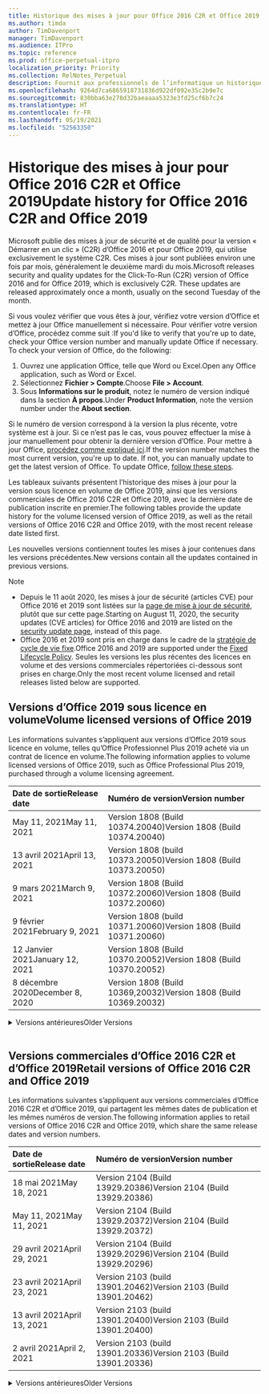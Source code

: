 ```yaml
---
title: Historique des mises à jour pour Office 2016 C2R et Office 2019
ms.author: timda
author: TimDavenport
manager: TimDavenport
ms.audience: ITPro
ms.topic: reference
ms.prod: office-perpetual-itpro
localization_priority: Priority
ms.collection: RelNotes_Perpetual
description: Fournit aux professionnels de l’informatique un historique des mises à jour pour les versions perpétuelles d’Office 2016 et 2019 qui utilisent la technologie « Démarrer en un clic » (C2R)
ms.openlocfilehash: 9264d7ca6865918731836d922df092e35c2b9e7c
ms.sourcegitcommit: 830bba63e278d32baeaaaa5323e3fd25cf6b7c24
ms.translationtype: HT
ms.contentlocale: fr-FR
ms.lasthandoff: 05/19/2021
ms.locfileid: "52563350"
---
```

# <a name="update-history-for-office-2016-c2r-and-office-2019"></a><span data-ttu-id="854ad-103">Historique des mises à jour pour Office 2016 C2R et Office 2019</span><span class="sxs-lookup"><span data-stu-id="854ad-103">Update history for Office 2016 C2R and Office 2019</span></span>

<span data-ttu-id="854ad-p101">Microsoft publie des mises à jour de sécurité et de qualité pour la version « Démarrer en un clic » (C2R) d’Office 2016 et pour Office 2019, qui utilise exclusivement le système C2R. Ces mises à jour sont publiées environ une fois par mois, généralement le deuxième mardi du mois.</span><span class="sxs-lookup"><span data-stu-id="854ad-p101">Microsoft releases security and quality updates for the Click-To-Run (C2R) version of Office 2016 and for Office 2019, which is exclusively C2R. These updates are released approximately once a month, usually on the second Tuesday of the month.</span></span>

<span data-ttu-id="854ad-p102">Si vous voulez vérifier que vous êtes à jour, vérifiez votre version d’Office et mettez à jour Office manuellement si nécessaire. Pour vérifier votre version d’Office, procédez comme suit :</span><span class="sxs-lookup"><span data-stu-id="854ad-p102">If you'd like to verify that you're up to date, check your Office version number and manually update Office if necessary. To check your version of Office, do the following:</span></span>

  1.    <span data-ttu-id="854ad-108">Ouvrez une application Office, telle que Word ou Excel.</span><span class="sxs-lookup"><span data-stu-id="854ad-108">Open any Office application, such as Word or Excel.</span></span>
  2.    <span data-ttu-id="854ad-109">Sélectionnez **Fichier > Compte**.</span><span class="sxs-lookup"><span data-stu-id="854ad-109">Choose **File > Account**.</span></span>
  3.    <span data-ttu-id="854ad-110">Sous **Informations sur le produit**, notez le numéro de version indiqué dans la section **À propos**.</span><span class="sxs-lookup"><span data-stu-id="854ad-110">Under **Product Information**, note the version number under the **About section**.</span></span>

<span data-ttu-id="854ad-p103">Si le numéro de version correspond à la version la plus récente, votre système est à jour. Si ce n’est pas le cas, vous pouvez effectuer la mise à jour manuellement pour obtenir la dernière version d’Office. Pour mettre à jour Office, [procédez comme expliqué ici](https://support.office.com/article/2ab296f3-7f03-43a2-8e50-46de917611c5).</span><span class="sxs-lookup"><span data-stu-id="854ad-p103">If the version number matches the most current version, you're up to date. If not, you can manually update to get the latest version of Office. To update Office, [follow these steps](https://support.office.com/article/2ab296f3-7f03-43a2-8e50-46de917611c5).</span></span>


<span data-ttu-id="854ad-114">Les tableaux suivants présentent l’historique des mises à jour pour la version sous licence en volume de Office 2019, ainsi que les versions commerciales de Office 2016 C2R et Office 2019, avec la dernière date de publication inscrite en premier.</span><span class="sxs-lookup"><span data-stu-id="854ad-114">The following tables provide the update history for the volume licensed version of Office 2019, as well as the retail versions of Office 2016 C2R and Office 2019, with the most recent release date listed first.</span></span>

<span data-ttu-id="854ad-115">Les nouvelles versions contiennent toutes les mises à jour contenues dans les versions précédentes.</span><span class="sxs-lookup"><span data-stu-id="854ad-115">New versions contain all the updates contained in previous versions.</span></span>


 > [!NOTE]
> - <span data-ttu-id="854ad-116">Depuis le 11 août 2020, les mises à jour de sécurité (articles CVE) pour Office 2016 et 2019 sont listées sur la [page de mise à jour de sécurité](./microsoft365-apps-security-updates.md), plutôt que sur cette page.</span><span class="sxs-lookup"><span data-stu-id="854ad-116">Starting on August 11, 2020, the security updates (CVE articles) for Office 2016 and 2019 are listed on the [security update page](./microsoft365-apps-security-updates.md), instead of this page.</span></span> 
> - <span data-ttu-id="854ad-117">Office 2016 et 2019 sont pris en charge dans le cadre de la [stratégie de cycle de vie fixe](/lifecycle/policies/fixed).</span><span class="sxs-lookup"><span data-stu-id="854ad-117">Office 2016 and 2019 are supported under the [Fixed Lifecycle Policy](/lifecycle/policies/fixed).</span></span> <span data-ttu-id="854ad-118">Seules les versions les plus récentes des licences en volume et des versions commerciales répertoriées ci-dessous sont prises en charge.</span><span class="sxs-lookup"><span data-stu-id="854ad-118">Only the most recent volume licensed and retail releases listed below are supported.</span></span>


## <a name="volume-licensed-versions-of-office-2019"></a><span data-ttu-id="854ad-119">Versions d’Office 2019 sous licence en volume</span><span class="sxs-lookup"><span data-stu-id="854ad-119">Volume licensed versions of Office 2019</span></span>
<span data-ttu-id="854ad-120">Les informations suivantes s’appliquent aux versions d’Office 2019 sous licence en volume, telles qu’Office Professionnel Plus 2019 acheté via un contrat de licence en volume.</span><span class="sxs-lookup"><span data-stu-id="854ad-120">The following information applies to volume licensed versions of Office 2019, such as Office Professional Plus 2019, purchased through a volume licensing agreement.</span></span>

[//]: # (NE PAS SUPPRIMER LE DÉBUT DU TABLEAU VL)


|<span data-ttu-id="854ad-122">**Date de sortie**</span><span class="sxs-lookup"><span data-stu-id="854ad-122">**Release date**</span></span>|<span data-ttu-id="854ad-123">**Numéro de version**</span><span class="sxs-lookup"><span data-stu-id="854ad-123">**Version number**</span></span>|
|:-----|:-----|
|<span data-ttu-id="854ad-124">May 11, 2021</span><span class="sxs-lookup"><span data-stu-id="854ad-124">May 11, 2021</span></span>|<span data-ttu-id="854ad-125">Version 1808 (Build 10374.20040)</span><span class="sxs-lookup"><span data-stu-id="854ad-125">Version 1808 (Build 10374.20040)</span></span>|
|<span data-ttu-id="854ad-126">13 avril 2021</span><span class="sxs-lookup"><span data-stu-id="854ad-126">April 13, 2021</span></span>|<span data-ttu-id="854ad-127">Version 1808 (build 10373.20050)</span><span class="sxs-lookup"><span data-stu-id="854ad-127">Version 1808 (Build 10373.20050)</span></span>|
|<span data-ttu-id="854ad-128">9 mars 2021</span><span class="sxs-lookup"><span data-stu-id="854ad-128">March 9, 2021</span></span>|<span data-ttu-id="854ad-129">Version 1808 (Build 10372.20060)</span><span class="sxs-lookup"><span data-stu-id="854ad-129">Version 1808 (Build 10372.20060)</span></span>|
|<span data-ttu-id="854ad-130">9 février 2021</span><span class="sxs-lookup"><span data-stu-id="854ad-130">February 9, 2021</span></span>|<span data-ttu-id="854ad-131">Version 1808 (build 10371.20060)</span><span class="sxs-lookup"><span data-stu-id="854ad-131">Version 1808 (Build 10371.20060)</span></span>|
|<span data-ttu-id="854ad-132">12 Janvier 2021</span><span class="sxs-lookup"><span data-stu-id="854ad-132">January 12, 2021</span></span>|<span data-ttu-id="854ad-133">Version 1808 (Build 10370.20052)</span><span class="sxs-lookup"><span data-stu-id="854ad-133">Version 1808 (Build 10370.20052)</span></span>|
|<span data-ttu-id="854ad-134">8 décembre 2020</span><span class="sxs-lookup"><span data-stu-id="854ad-134">December 8, 2020</span></span>|<span data-ttu-id="854ad-135">Version 1808 (Build 10369,20032)</span><span class="sxs-lookup"><span data-stu-id="854ad-135">Version 1808 (Build 10369.20032)</span></span>|


[//]: # (NE PAS SUPPRIMER LA FIN DU TABLEAU VL)

<details>
<summary><span data-ttu-id="854ad-137">Versions antérieures</span><span class="sxs-lookup"><span data-stu-id="854ad-137">Older Versions</span></span></summary>
 

[//]: # (NE PAS SUPPRIMER LE DÉBUT DE L’ANCIEN TABLEAU VL)


|<span data-ttu-id="854ad-139">**Date de sortie**</span><span class="sxs-lookup"><span data-stu-id="854ad-139">**Release date**</span></span>|<span data-ttu-id="854ad-140">**Numéro de version**</span><span class="sxs-lookup"><span data-stu-id="854ad-140">**Version number**</span></span>|
|:-----|:-----|
|<span data-ttu-id="854ad-141">10 novembre 2020</span><span class="sxs-lookup"><span data-stu-id="854ad-141">November 10, 2020</span></span>|<span data-ttu-id="854ad-142">Version 1808 (build 10368.20035)</span><span class="sxs-lookup"><span data-stu-id="854ad-142">Version 1808 (Build 10368.20035)</span></span>|
|<span data-ttu-id="854ad-143">13 octobre 2020</span><span class="sxs-lookup"><span data-stu-id="854ad-143">October 13, 2020</span></span>|<span data-ttu-id="854ad-144">Version 1808 (build 10367.20048)</span><span class="sxs-lookup"><span data-stu-id="854ad-144">Version 1808 (Build 10367.20048)</span></span>|
|<span data-ttu-id="854ad-145">8 septembre 2020</span><span class="sxs-lookup"><span data-stu-id="854ad-145">September 8, 2020</span></span>|<span data-ttu-id="854ad-146">Version 1808 (Build 10366.20016)</span><span class="sxs-lookup"><span data-stu-id="854ad-146">Version 1808 (Build 10366.20016)</span></span>|
|<span data-ttu-id="854ad-147">11 août 2020</span><span class="sxs-lookup"><span data-stu-id="854ad-147">August 11, 2020</span></span>|<span data-ttu-id="854ad-148">Version 1808 (Build 10364.20059)</span><span class="sxs-lookup"><span data-stu-id="854ad-148">Version 1808 (Build 10364.20059)</span></span>|
|<span data-ttu-id="854ad-149">14 juillet 2020</span><span class="sxs-lookup"><span data-stu-id="854ad-149">July 14, 2020</span></span>   |<span data-ttu-id="854ad-150">Version 1808 (Build 10363.20015)</span><span class="sxs-lookup"><span data-stu-id="854ad-150">Version 1808 (Build 10363.20015)</span></span>  |
|<span data-ttu-id="854ad-151">09 juin 2020</span><span class="sxs-lookup"><span data-stu-id="854ad-151">June 9, 2020</span></span>   |<span data-ttu-id="854ad-152">Version 1808 (Build 10361.20002)</span><span class="sxs-lookup"><span data-stu-id="854ad-152">Version 1808 (Build 10361.20002)</span></span>  |
|<span data-ttu-id="854ad-153">12 mai 2020</span><span class="sxs-lookup"><span data-stu-id="854ad-153">May 12, 2020</span></span>   |<span data-ttu-id="854ad-154">Version 1808 (build 10359.20023)</span><span class="sxs-lookup"><span data-stu-id="854ad-154">Version 1808 (Build 10359.20023)</span></span>  |
|<span data-ttu-id="854ad-155">14 avril 2020</span><span class="sxs-lookup"><span data-stu-id="854ad-155">April 14, 2020</span></span>   |<span data-ttu-id="854ad-156">Version 1808 (build 10358.20061)</span><span class="sxs-lookup"><span data-stu-id="854ad-156">Version 1808 (Build 10358.20061)</span></span>  |
|<span data-ttu-id="854ad-157">10 mars 2020</span><span class="sxs-lookup"><span data-stu-id="854ad-157">March 10, 2020</span></span>   |<span data-ttu-id="854ad-158">Version 1808 (Build 10357.20081)</span><span class="sxs-lookup"><span data-stu-id="854ad-158">Version 1808 (Build 10357.20081)</span></span>  |
|<span data-ttu-id="854ad-159">11 février 2020</span><span class="sxs-lookup"><span data-stu-id="854ad-159">February 11, 2020</span></span>   |<span data-ttu-id="854ad-160">Version 1808 (build 10356.20006)</span><span class="sxs-lookup"><span data-stu-id="854ad-160">Version 1808 (Build 10356.20006)</span></span>  |


[//]: # (NE PAS SUPPRIMER LA FIN DE L’ANCIEN TABLEAU VL)

</details>


<br/>

## <a name="retail-versions-of-office-2016-c2r-and-office-2019"></a><span data-ttu-id="854ad-162">Versions commerciales d’Office 2016 C2R et d’Office 2019</span><span class="sxs-lookup"><span data-stu-id="854ad-162">Retail versions of Office 2016 C2R and Office 2019</span></span>
<span data-ttu-id="854ad-163">Les informations suivantes s’appliquent aux versions commerciales d’Office 2016 C2R et d’Office 2019, qui partagent les mêmes dates de publication et les mêmes numéros de version.</span><span class="sxs-lookup"><span data-stu-id="854ad-163">The following information applies to retail versions of Office 2016 C2R and Office 2019, which share the same release dates and version numbers.</span></span>

[//]: # (NE PAS SUPPRIMER LE DÉBUT DU TABLEAU DE VENTE AU DÉTAIL)


|<span data-ttu-id="854ad-165">**Date de sortie**</span><span class="sxs-lookup"><span data-stu-id="854ad-165">**Release date**</span></span>|<span data-ttu-id="854ad-166">**Numéro de version**</span><span class="sxs-lookup"><span data-stu-id="854ad-166">**Version number**</span></span>|
|:-----|:-----|
|<span data-ttu-id="854ad-167">18 mai 2021</span><span class="sxs-lookup"><span data-stu-id="854ad-167">May 18, 2021</span></span>|<span data-ttu-id="854ad-168">Version 2104 (Build 13929.20386)</span><span class="sxs-lookup"><span data-stu-id="854ad-168">Version 2104 (Build 13929.20386)</span></span>|
|<span data-ttu-id="854ad-169">May 11, 2021</span><span class="sxs-lookup"><span data-stu-id="854ad-169">May 11, 2021</span></span>|<span data-ttu-id="854ad-170">Version 2104 (Build 13929.20372)</span><span class="sxs-lookup"><span data-stu-id="854ad-170">Version 2104 (Build 13929.20372)</span></span>|
|<span data-ttu-id="854ad-171">29 avril 2021</span><span class="sxs-lookup"><span data-stu-id="854ad-171">April 29, 2021</span></span>|<span data-ttu-id="854ad-172">Version 2104 (Build 13929.20296)</span><span class="sxs-lookup"><span data-stu-id="854ad-172">Version 2104 (Build 13929.20296)</span></span>|
|<span data-ttu-id="854ad-173">23 avril 2021</span><span class="sxs-lookup"><span data-stu-id="854ad-173">April 23, 2021</span></span>|<span data-ttu-id="854ad-174">Version 2103 (build 13901.20462)</span><span class="sxs-lookup"><span data-stu-id="854ad-174">Version 2103 (Build 13901.20462)</span></span>|
|<span data-ttu-id="854ad-175">13 avril 2021</span><span class="sxs-lookup"><span data-stu-id="854ad-175">April 13, 2021</span></span>|<span data-ttu-id="854ad-176">Version 2103 (build 13901.20400)</span><span class="sxs-lookup"><span data-stu-id="854ad-176">Version 2103 (Build 13901.20400)</span></span>|
|<span data-ttu-id="854ad-177">2 avril 2021</span><span class="sxs-lookup"><span data-stu-id="854ad-177">April 2, 2021</span></span>|<span data-ttu-id="854ad-178">Version 2103 (build 13901.20336)</span><span class="sxs-lookup"><span data-stu-id="854ad-178">Version 2103 (Build 13901.20336)</span></span>|


[//]: # (NE PAS SUPPRIMER LA FIN DU TABLEAU DE VENTE AU DÉTAIL)

<details>
<summary><span data-ttu-id="854ad-180">Versions antérieures</span><span class="sxs-lookup"><span data-stu-id="854ad-180">Older Versions</span></span></summary>
 

[//]: # (NE PAS SUPPRIMER LE DÉBUT DE L’ANCIEN TABLEAU DE VENTE AU DÉTAIL)


|<span data-ttu-id="854ad-182">**Date de sortie**</span><span class="sxs-lookup"><span data-stu-id="854ad-182">**Release date**</span></span>|<span data-ttu-id="854ad-183">**Numéro de version**</span><span class="sxs-lookup"><span data-stu-id="854ad-183">**Version number**</span></span>|
|:-----|:-----|
|<span data-ttu-id="854ad-184">30 mars 2021</span><span class="sxs-lookup"><span data-stu-id="854ad-184">March 30, 2021</span></span>|<span data-ttu-id="854ad-185">Version 2103 (Build 13901.20312)</span><span class="sxs-lookup"><span data-stu-id="854ad-185">Version 2103 (Build 13901.20312)</span></span>|
|<span data-ttu-id="854ad-186">18 mars 2021</span><span class="sxs-lookup"><span data-stu-id="854ad-186">March 18, 2021</span></span>|<span data-ttu-id="854ad-187">Version 2102 (Build 13801.20360)</span><span class="sxs-lookup"><span data-stu-id="854ad-187">Version 2102 (Build 13801.20360)</span></span>|
|<span data-ttu-id="854ad-188">9 mars 2021</span><span class="sxs-lookup"><span data-stu-id="854ad-188">March 9, 2021</span></span>|<span data-ttu-id="854ad-189">Version 2102 (Build 13801.20294)</span><span class="sxs-lookup"><span data-stu-id="854ad-189">Version 2102 (Build 13801.20294)</span></span>|
|<span data-ttu-id="854ad-190">1er mars 2021</span><span class="sxs-lookup"><span data-stu-id="854ad-190">March 1, 2021</span></span>|<span data-ttu-id="854ad-191">Version 2102 (build 13801.20266)</span><span class="sxs-lookup"><span data-stu-id="854ad-191">Version 2102 (Build 13801.20266)</span></span>|
|<span data-ttu-id="854ad-192">16 février 2021</span><span class="sxs-lookup"><span data-stu-id="854ad-192">February 16, 2021</span></span>|<span data-ttu-id="854ad-193">Version 2101 (Build 13628.20448)</span><span class="sxs-lookup"><span data-stu-id="854ad-193">Version 2101 (Build 13628.20448)</span></span>|
|<span data-ttu-id="854ad-194">9 février 2021</span><span class="sxs-lookup"><span data-stu-id="854ad-194">February 9, 2021</span></span>|<span data-ttu-id="854ad-195">Version 2101 (build 13628.20380)</span><span class="sxs-lookup"><span data-stu-id="854ad-195">Version 2101 (Build 13628.20380)</span></span>|
|<span data-ttu-id="854ad-196">26 janvier 2021</span><span class="sxs-lookup"><span data-stu-id="854ad-196">January 26, 2021</span></span>|<span data-ttu-id="854ad-197">Version 2101 (Build 13628.20274)</span><span class="sxs-lookup"><span data-stu-id="854ad-197">Version 2101 (Build 13628.20274)</span></span>|
|<span data-ttu-id="854ad-198">21 janvier 2021</span><span class="sxs-lookup"><span data-stu-id="854ad-198">January 21, 2021</span></span>|<span data-ttu-id="854ad-199">Version 2012 (build 13530.20440)</span><span class="sxs-lookup"><span data-stu-id="854ad-199">Version 2012 (Build 13530.20440)</span></span>|
|<span data-ttu-id="854ad-200">12 Janvier 2021</span><span class="sxs-lookup"><span data-stu-id="854ad-200">January 12, 2021</span></span>|<span data-ttu-id="854ad-201">Version 2012 (Build 13530.20376)</span><span class="sxs-lookup"><span data-stu-id="854ad-201">Version 2012 (Build 13530.20376)</span></span>|
|<span data-ttu-id="854ad-202">5 janvier 2021</span><span class="sxs-lookup"><span data-stu-id="854ad-202">January 5, 2021</span></span>|<span data-ttu-id="854ad-203">Version 2012 (build 13530.20316)</span><span class="sxs-lookup"><span data-stu-id="854ad-203">Version 2012 (Build 13530.20316)</span></span>|
|<span data-ttu-id="854ad-204">21 décembre 2020</span><span class="sxs-lookup"><span data-stu-id="854ad-204">December 21, 2020</span></span>|<span data-ttu-id="854ad-205">Version 2011 (build 13426.20404)</span><span class="sxs-lookup"><span data-stu-id="854ad-205">Version 2011 (Build 13426.20404)</span></span>|
|<span data-ttu-id="854ad-206">8 décembre 2020</span><span class="sxs-lookup"><span data-stu-id="854ad-206">December 8, 2020</span></span>|<span data-ttu-id="854ad-207">Version 2011 (Build 13426,20332)</span><span class="sxs-lookup"><span data-stu-id="854ad-207">Version 2011 (Build 13426.20332)</span></span>|
|<span data-ttu-id="854ad-208">2 décembre 2020</span><span class="sxs-lookup"><span data-stu-id="854ad-208">December 2, 2020</span></span>|<span data-ttu-id="854ad-209">Version 2011 (build 13426.20308)</span><span class="sxs-lookup"><span data-stu-id="854ad-209">Version 2011 (Build 13426.20308)</span></span>|
|<span data-ttu-id="854ad-210">30 novembre 2020</span><span class="sxs-lookup"><span data-stu-id="854ad-210">November 30, 2020</span></span>|<span data-ttu-id="854ad-211">Version 2011 (build 13426.20294)</span><span class="sxs-lookup"><span data-stu-id="854ad-211">Version 2011 (Build 13426.20294)</span></span>|
|<span data-ttu-id="854ad-212">23 novembre 2020</span><span class="sxs-lookup"><span data-stu-id="854ad-212">November 23, 2020</span></span>|<span data-ttu-id="854ad-213">Version 2011 (build 13426.20274)</span><span class="sxs-lookup"><span data-stu-id="854ad-213">Version 2011 (Build 13426.20274)</span></span>|
|<span data-ttu-id="854ad-214">17 novembre 2020</span><span class="sxs-lookup"><span data-stu-id="854ad-214">November 17, 2020</span></span>|<span data-ttu-id="854ad-215">Version 2010 (build 13328.20408)</span><span class="sxs-lookup"><span data-stu-id="854ad-215">Version 2010 (Build 13328.20408)</span></span>|
|<span data-ttu-id="854ad-216">10 novembre 2020</span><span class="sxs-lookup"><span data-stu-id="854ad-216">November 10, 2020</span></span>|<span data-ttu-id="854ad-217">Version 2010 (build 13328.20356)</span><span class="sxs-lookup"><span data-stu-id="854ad-217">Version 2010 (Build 13328.20356)</span></span>|
|<span data-ttu-id="854ad-218">27 octobre 2020</span><span class="sxs-lookup"><span data-stu-id="854ad-218">October 27, 2020</span></span>|<span data-ttu-id="854ad-219">Version 2010 (build 13328.20292)</span><span class="sxs-lookup"><span data-stu-id="854ad-219">Version 2010 (Build 13328.20292)</span></span>|
|<span data-ttu-id="854ad-220">21 octobre 2020</span><span class="sxs-lookup"><span data-stu-id="854ad-220">October 21, 2020</span></span>|<span data-ttu-id="854ad-221">Version 2009 (Build 13231.20418)</span><span class="sxs-lookup"><span data-stu-id="854ad-221">Version 2009 (Build 13231.20418)</span></span>|
|<span data-ttu-id="854ad-222">13 octobre 2020</span><span class="sxs-lookup"><span data-stu-id="854ad-222">October 13, 2020</span></span>|<span data-ttu-id="854ad-223">Version 2009 (build 13231.20390)</span><span class="sxs-lookup"><span data-stu-id="854ad-223">Version 2009 (Build 13231.20390)</span></span>|
|<span data-ttu-id="854ad-224">8 octobre 2020</span><span class="sxs-lookup"><span data-stu-id="854ad-224">October 8, 2020</span></span>|<span data-ttu-id="854ad-225">Version 2009 (Build 13231.20368)</span><span class="sxs-lookup"><span data-stu-id="854ad-225">Version 2009 (Build 13231.20368)</span></span>|
|<span data-ttu-id="854ad-226">28 septembre 2020</span><span class="sxs-lookup"><span data-stu-id="854ad-226">September 28, 2020</span></span>|<span data-ttu-id="854ad-227">Version 2009 (Build 13231.20262)</span><span class="sxs-lookup"><span data-stu-id="854ad-227">Version 2009 (Build 13231.20262)</span></span>|
|<span data-ttu-id="854ad-228">22 septembre 2020</span><span class="sxs-lookup"><span data-stu-id="854ad-228">September 22, 2020</span></span>|<span data-ttu-id="854ad-229">Version 2008 (Build 13127.20508)</span><span class="sxs-lookup"><span data-stu-id="854ad-229">Version 2008 (Build 13127.20508)</span></span>|
|<span data-ttu-id="854ad-230">9 septembre 2020</span><span class="sxs-lookup"><span data-stu-id="854ad-230">September 9, 2020</span></span>|<span data-ttu-id="854ad-231">Version 2008 (build 13127.20408)</span><span class="sxs-lookup"><span data-stu-id="854ad-231">Version 2008 (Build 13127.20408)</span></span>|
|<span data-ttu-id="854ad-232">31 août 2020</span><span class="sxs-lookup"><span data-stu-id="854ad-232">August 31, 2020</span></span>|<span data-ttu-id="854ad-233">Version 2008 (build 13127.20296)</span><span class="sxs-lookup"><span data-stu-id="854ad-233">Version 2008 (Build 13127.20296)</span></span>|
|<span data-ttu-id="854ad-234">25 août 2020</span><span class="sxs-lookup"><span data-stu-id="854ad-234">August 25, 2020</span></span>|<span data-ttu-id="854ad-235">Version 2007 (Build 13029.20460)</span><span class="sxs-lookup"><span data-stu-id="854ad-235">Version 2007 (Build 13029.20460)</span></span>|
|<span data-ttu-id="854ad-236">11 août 2020</span><span class="sxs-lookup"><span data-stu-id="854ad-236">August 11, 2020</span></span>|<span data-ttu-id="854ad-237">Version 2007 (Build 13029.20344)</span><span class="sxs-lookup"><span data-stu-id="854ad-237">Version 2007 (Build 13029.20344)</span></span>|
|<span data-ttu-id="854ad-238">30 juillet 2020</span><span class="sxs-lookup"><span data-stu-id="854ad-238">July 30, 2020</span></span>|<span data-ttu-id="854ad-239">Version 2007 (build 13029.20308)</span><span class="sxs-lookup"><span data-stu-id="854ad-239">Version 2007 (Build 13029.20308)</span></span>  |
|<span data-ttu-id="854ad-240">28 juillet 2020</span><span class="sxs-lookup"><span data-stu-id="854ad-240">July 28, 2020</span></span>|<span data-ttu-id="854ad-241">Version 2006 (Build 13001.20498)</span><span class="sxs-lookup"><span data-stu-id="854ad-241">Version 2006 (Build 13001.20498)</span></span>  |
|<span data-ttu-id="854ad-242">14 juillet 2020</span><span class="sxs-lookup"><span data-stu-id="854ad-242">July 14, 2020</span></span>|<span data-ttu-id="854ad-243">Version 2006 (Build 13001.20384)</span><span class="sxs-lookup"><span data-stu-id="854ad-243">Version 2006 (Build 13001.20384)</span></span>  |
|<span data-ttu-id="854ad-244">30 juin 2020</span><span class="sxs-lookup"><span data-stu-id="854ad-244">June 30, 2020</span></span>|<span data-ttu-id="854ad-245">Version 2006 (Build 13001.20266)</span><span class="sxs-lookup"><span data-stu-id="854ad-245">Version 2006 (Build 13001.20266)</span></span>  |
|<span data-ttu-id="854ad-246">24 juin 2020</span><span class="sxs-lookup"><span data-stu-id="854ad-246">June 24, 2020</span></span>|<span data-ttu-id="854ad-247">Version 2005 (Build 12827.20470)</span><span class="sxs-lookup"><span data-stu-id="854ad-247">Version 2005 (Build 12827.20470)</span></span>  |
|<span data-ttu-id="854ad-248">09 juin 2020</span><span class="sxs-lookup"><span data-stu-id="854ad-248">June 9, 2020</span></span>|<span data-ttu-id="854ad-249">Version 2005 (Build 12827.20336)</span><span class="sxs-lookup"><span data-stu-id="854ad-249">Version 2005 (Build 12827.20336)</span></span>  |
|<span data-ttu-id="854ad-250">02 juin 2020</span><span class="sxs-lookup"><span data-stu-id="854ad-250">June 2, 2020</span></span>|<span data-ttu-id="854ad-251">Version 2005 (Build 12827.20268)</span><span class="sxs-lookup"><span data-stu-id="854ad-251">Version 2005 (Build 12827.20268)</span></span>  |
|<span data-ttu-id="854ad-252">21 Mai 2020</span><span class="sxs-lookup"><span data-stu-id="854ad-252">May 21, 2020</span></span>|<span data-ttu-id="854ad-253">Version 2004 (Build 12730.20352)</span><span class="sxs-lookup"><span data-stu-id="854ad-253">Version 2004 (Build 12730.20352)</span></span>  |
|<span data-ttu-id="854ad-254">12 mai 2020</span><span class="sxs-lookup"><span data-stu-id="854ad-254">May 12, 2020</span></span>|<span data-ttu-id="854ad-255">Version 2004 (build 12730.20270)</span><span class="sxs-lookup"><span data-stu-id="854ad-255">Version 2004 (Build 12730.20270)</span></span>  |
|<span data-ttu-id="854ad-256">4 mai 2020</span><span class="sxs-lookup"><span data-stu-id="854ad-256">May 4, 2020</span></span>|<span data-ttu-id="854ad-257">Version 2004 (Build 12730.20250)</span><span class="sxs-lookup"><span data-stu-id="854ad-257">Version 2004 (Build 12730.20250)</span></span>  |
|<span data-ttu-id="854ad-258">29 avril 2020</span><span class="sxs-lookup"><span data-stu-id="854ad-258">April 29, 2020</span></span>|<span data-ttu-id="854ad-259">Version 2004 (Build 12730.20236)</span><span class="sxs-lookup"><span data-stu-id="854ad-259">Version 2004 (Build 12730.20236)</span></span>  |
|<span data-ttu-id="854ad-260">15 avril 2020</span><span class="sxs-lookup"><span data-stu-id="854ad-260">April 15, 2020</span></span>|<span data-ttu-id="854ad-261">Version 2003 (build 12624.20466)</span><span class="sxs-lookup"><span data-stu-id="854ad-261">Version 2003 (Build 12624.20466)</span></span>  |
|<span data-ttu-id="854ad-262">14 avril 2020</span><span class="sxs-lookup"><span data-stu-id="854ad-262">April 14, 2020</span></span>|<span data-ttu-id="854ad-263">Version 2003 (build 12624.20442)</span><span class="sxs-lookup"><span data-stu-id="854ad-263">Version 2003 (Build 12624.20442)</span></span>  |
|<span data-ttu-id="854ad-264">31 mars 2020</span><span class="sxs-lookup"><span data-stu-id="854ad-264">March 31, 2020</span></span>|<span data-ttu-id="854ad-265">Version 2003 (build 12624.20382)</span><span class="sxs-lookup"><span data-stu-id="854ad-265">Version 2003 (Build 12624.20382)</span></span>  |
|<span data-ttu-id="854ad-266">25 mars 2020</span><span class="sxs-lookup"><span data-stu-id="854ad-266">March 25, 2020</span></span>|<span data-ttu-id="854ad-267">Version 2003 (Build 12624.20320)</span><span class="sxs-lookup"><span data-stu-id="854ad-267">Version 2003 (Build 12624.20320)</span></span>  |
|<span data-ttu-id="854ad-268">10 mars 2020</span><span class="sxs-lookup"><span data-stu-id="854ad-268">March 10, 2020</span></span>|<span data-ttu-id="854ad-269">Version 2002 (Build 12527.20278)</span><span class="sxs-lookup"><span data-stu-id="854ad-269">Version 2002 (Build 12527.20278)</span></span>  |
|<span data-ttu-id="854ad-270">1er mars 2020</span><span class="sxs-lookup"><span data-stu-id="854ad-270">March 1, 2020</span></span>   |<span data-ttu-id="854ad-271">Version 2002 (Build 12527.20242)</span><span class="sxs-lookup"><span data-stu-id="854ad-271">Version 2002 (Build 12527.20242)</span></span>  |


[//]: # (NE PAS SUPPRIMER LA FIN DE L’ANCIEN TABLEAU DE VENTE AU DÉTAIL)


</details>